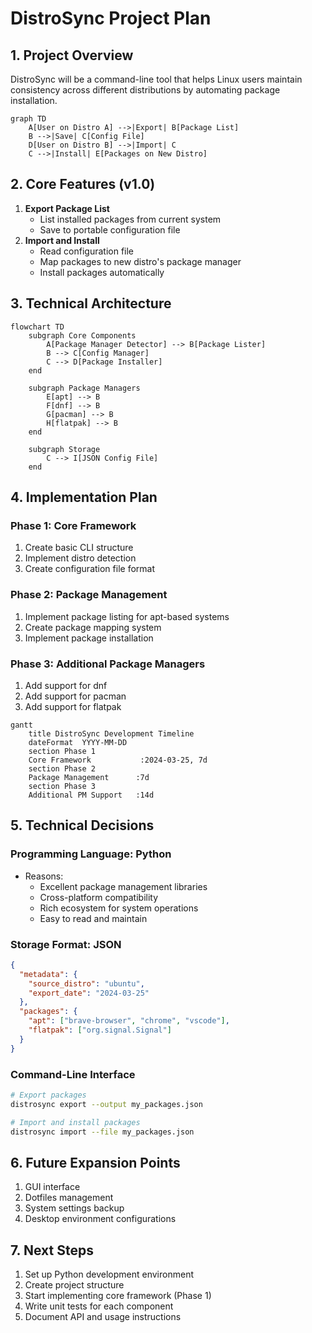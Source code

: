 # DistroSync Project Plan

## 1. Project Overview
DistroSync will be a command-line tool that helps Linux users maintain consistency across different distributions by automating package installation.

```mermaid
graph TD
    A[User on Distro A] -->|Export| B[Package List]
    B -->|Save| C[Config File]
    D[User on Distro B] -->|Import| C
    C -->|Install| E[Packages on New Distro]
```

## 2. Core Features (v1.0)
1. **Export Package List**
   - List installed packages from current system
   - Save to portable configuration file
2. **Import and Install**
   - Read configuration file
   - Map packages to new distro's package manager
   - Install packages automatically

## 3. Technical Architecture

```mermaid
flowchart TD
    subgraph Core Components
        A[Package Manager Detector] --> B[Package Lister]
        B --> C[Config Manager]
        C --> D[Package Installer]
    end
    
    subgraph Package Managers
        E[apt] --> B
        F[dnf] --> B
        G[pacman] --> B
        H[flatpak] --> B
    end
    
    subgraph Storage
        C --> I[JSON Config File]
    end
```

## 4. Implementation Plan

### Phase 1: Core Framework
1. Create basic CLI structure
2. Implement distro detection
3. Create configuration file format

### Phase 2: Package Management
1. Implement package listing for apt-based systems
2. Create package mapping system
3. Implement package installation

### Phase 3: Additional Package Managers
1. Add support for dnf
2. Add support for pacman
3. Add support for flatpak

```mermaid
gantt
    title DistroSync Development Timeline
    dateFormat  YYYY-MM-DD
    section Phase 1
    Core Framework           :2024-03-25, 7d
    section Phase 2
    Package Management      :7d
    section Phase 3
    Additional PM Support   :14d
```

## 5. Technical Decisions

### Programming Language: Python
- Reasons:
  - Excellent package management libraries
  - Cross-platform compatibility
  - Rich ecosystem for system operations
  - Easy to read and maintain

### Storage Format: JSON
```json
{
  "metadata": {
    "source_distro": "ubuntu",
    "export_date": "2024-03-25"
  },
  "packages": {
    "apt": ["brave-browser", "chrome", "vscode"],
    "flatpak": ["org.signal.Signal"]
  }
}
```

### Command-Line Interface
```bash
# Export packages
distrosync export --output my_packages.json

# Import and install packages
distrosync import --file my_packages.json
```

## 6. Future Expansion Points
1. GUI interface
2. Dotfiles management
3. System settings backup
4. Desktop environment configurations

## 7. Next Steps
1. Set up Python development environment
2. Create project structure
3. Start implementing core framework (Phase 1)
4. Write unit tests for each component
5. Document API and usage instructions